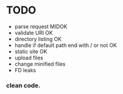 # TODO
 - parse request MIDOK
 - validate URI OK
 - directory listing OK
 - handle if default path end with / or not OK
 - static site OK
 - upload files
 - change minified files
 - FD leaks

### clean code.